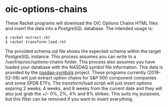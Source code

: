 # oic-options-chains
These Racket programs will download the OIC Options Chains HTML files and insert the data into a PostgreSQL database. The intended usage is:

```
$ racket extract.rkt
$ racket transform-load.rkt
```

The provided schema.sql file shows the expected schema within the target PostgreSQL instance. This process assumes you can write to a 
/var/tmp/oic/options-chains folder. This process also assumes you have loaded your database with the NASDAQ symbol file information.
This data is provided by the [nasdaq-symbols](https://github.com/evdubs/nasdaq-symbols) project. These programs currently (2019-02-06) 
will just extract option chains for S&P 500 component companies and some SPDR ETFs. The transform/load script will just insert options 
expiring 2 weeks, 4 weeks, and 8 weeks from the current date and they will also just grab the +/- 0%, 2%, 4% and 8% strikes. This suits 
my purposes, but this filter can be removed if you want to insert everything.
